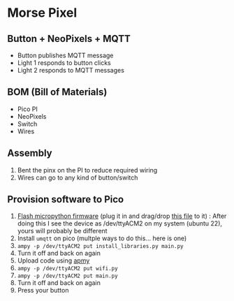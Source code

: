 # Morse Pixel

## Button + NeoPixels + MQTT
* Button publishes MQTT message
* Light 1 responds to button clicks
* Light 2 responds to MQTT messages

## BOM (Bill of Materials)
* Pico PI
* NeoPixels
* Switch
* Wires

## Assembly
1. Bent the pinx on the PI to reduce required wiring
1. Wires can go to any kind of button/switch

## Provision software to Pico
1. [Flash micropython firmware](https://www.raspberrypi.com/documentation/microcontrollers/micropython.html#drag-and-drop-micropython) (plug it in and drag/drop [this file](https://micropython.org/download/rp2-pico/rp2-pico-latest.uf2) to it) : After doing this I see the device as /dev/ttyACM2 on my system (ubuntu 22), yours will probably be different
1. Install `umqtt` on pico (multple ways to do this... here is one)
  1. `ampy -p /dev/ttyACM2 put install_libraries.py main.py`
  1. Turn it off and back on again
1. Upload code using [apmy](https://learn.adafruit.com/micropython-basics-load-files-and-run-code/install-ampy?gad_source=1&gclid=CjwKCAjwpbi4BhByEiwAMC8JnTC3BM3D70_gn5eDZCc3SvTwVVQfdWQqOMKFVBi8L9MW3avLxDvhkxoCFVsQAvD_BwE)
  1. `ampy -p /dev/ttyACM2 put wifi.py`
  1. `ampy -p /dev/ttyACM2 put main.py`
  1. Turn it off and back on again
1. Press your button
